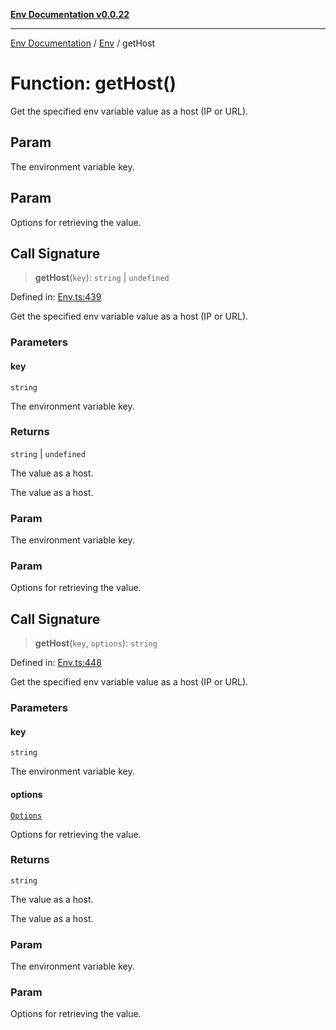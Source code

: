 [**Env Documentation v0.0.22**](../../README.md)

***

[Env Documentation](../../modules.md) / [Env](../README.md) / getHost

# Function: getHost()

Get the specified env variable value as a host (IP or URL).

## Param

The environment variable key.

## Param

Options for retrieving the value.

## Call Signature

> **getHost**(`key`): `string` \| `undefined`

Defined in: [Env.ts:439](https://github.com/stonemjs/env/blob/03a15d504630d9dcaa3aa5276370578245d77a29/src/Env.ts#L439)

Get the specified env variable value as a host (IP or URL).

### Parameters

#### key

`string`

The environment variable key.

### Returns

`string` \| `undefined`

The value as a host.

The value as a host.

### Param

The environment variable key.

### Param

Options for retrieving the value.

## Call Signature

> **getHost**(`key`, `options`): `string`

Defined in: [Env.ts:448](https://github.com/stonemjs/env/blob/03a15d504630d9dcaa3aa5276370578245d77a29/src/Env.ts#L448)

Get the specified env variable value as a host (IP or URL).

### Parameters

#### key

`string`

The environment variable key.

#### options

[`Options`](../../declarations/interfaces/Options.md)

Options for retrieving the value.

### Returns

`string`

The value as a host.

The value as a host.

### Param

The environment variable key.

### Param

Options for retrieving the value.
